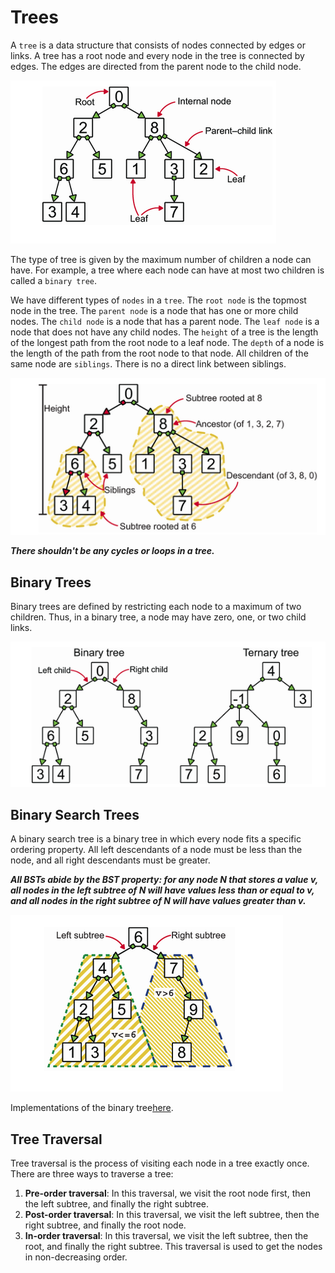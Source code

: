 # Trees

A `tree` is a data structure that consists of nodes connected by edges or links. A tree has a root node and every node in the tree is connected by edges. The edges are directed from the parent node to the child node.

![alt text](image.png)

The type of tree is given by the maximum number of children a node can have. For example, a tree where each node can have at most two children is called a `binary tree`.

We have different types of `nodes` in a `tree`. The `root node` is the topmost node in the tree. The `parent node` is a node that has one or more child nodes. The `child node` is a node that has a parent node. The `leaf node` is a node that does not have any child nodes. The `height` of a tree is the length of the longest path from the root node to a leaf node. The `depth` of a node is the length of the path from the root node to that node. All children of the same node are `siblings`. There is no a direct link between siblings.

![alt text](image-1.png)

**_There shouldn't be any cycles or loops in a tree._**

## Binary Trees

Binary trees are defined by restricting each node to a maximum of two children. Thus, in a binary tree, a node may have zero, one, or two child links.

![alt text](image-2.png)

## Binary Search Trees

A binary search tree is a binary tree in which every node fits a specific ordering property. All left descendants of a node must be less than the node, and all right descendants must be greater.

**_All BSTs abide by the BST property: for any node N that stores a value v, all nodes in the left subtree of N will have values less than or equal to v, and all nodes in the right subtree of N will have values greater than v._**

![alt text](image-3.png)

Implementations of the binary tree[here](binary-search-tree.py).

## Tree Traversal

Tree traversal is the process of visiting each node in a tree exactly once. There are three ways to traverse a tree:

1. **Pre-order traversal**: In this traversal, we visit the root node first, then the left subtree, and finally the right subtree.
2. **Post-order traversal**: In this traversal, we visit the left subtree, then the right subtree, and finally the root node.
3. **In-order traversal**: In this traversal, we visit the left subtree, then the root, and finally the right subtree. This traversal is used to get the nodes in non-decreasing order.
